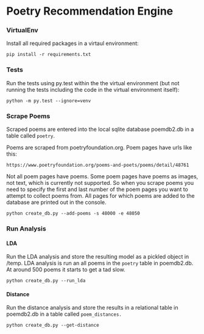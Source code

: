 # Poetry Recommendation Engine

### VirtualEnv
Install all required packages in a virtaul environment:

`pip install -r requirements.txt`

### Tests
Run the tests using py.test within the the virtual environment (but not running the tests including the code in the virtual environment itself):

`python -m py.test --ignore=venv`

### Scrape Poems

Scraped poems are entered into the local sqlite database poemdb2.db in a table called `poetry`.

Poems are scraped from poetryfoundation.org. Poem pages have urls like this:

`https://www.poetryfoundation.org/poems-and-poets/poems/detail/48761`

Not all poem pages have poems. Some poem pages have poems as images, not text, which is currently not supported. So when you scrape poems you need to specify the first and last number of the poem pages you want to attempt to collect poems from. All pages for which poems are added to the database are printed out in the console.

`python create_db.py --add-poems -s 48000 -e 48050`

### Run Analysis

#### LDA

Run the LDA analysis and store the resulting model as a pickled object in /temp. LDA analysis is run an all poems in the `poetry` table in poemdb2.db. At around 500 poems it starts to get a tad slow.

`python create_db.py --run_lda`

#### Distance

Run the distance analysis and store the results in a relational table in poemdb2.db in a table called `poem_distances.`

`python create_db.py --get-distance`
